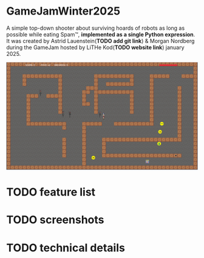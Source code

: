 # GameJamWinter2025

A simple top-down shooter about surviving hoards of robots as long as possible while eating Spam™, **implemented as a single Python expression**. It was created by Astrid Lauenstein(**TODO add git link**) & Morgan Nordberg during the GameJam hosted by LiTHe Kod(**TODO website link**) january 2025.


![alt text](game.png "Title")

# TODO feature list

# TODO screenshots

# TODO technical details
